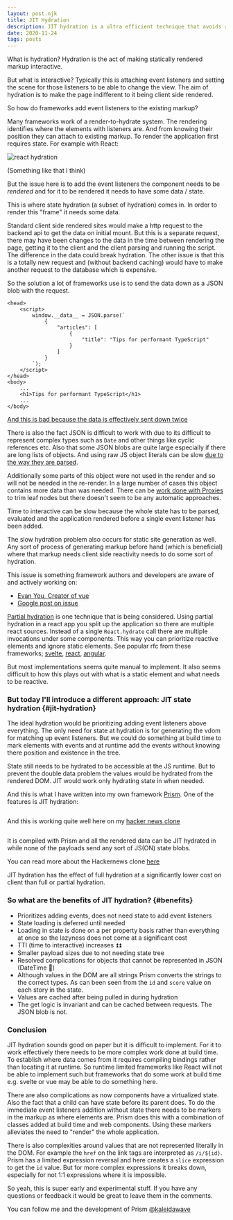 ```yaml
---
layout: post.njk
title: JIT Hydration
description: JIT hydration is a ultra efficient technique that avoids rerenders and duplicated state when building universally rendered sites
date: 2020-11-24
tags: posts
---
```


What is hydration? Hydration is the act of making statically rendered markup interactive.

But what is interactive? Typically this is attaching event listeners and setting the scene for those listeners to be able to change the view. The aim of hydration is to make the page indifferent to it being client side rendered. 

So how do frameworks add event listeners to the existing markup?

Many frameworks work of a render-to-hydrate system. The rendering identifies where the elements with listeners are. And from knowing their position they can attach to existing markup. To render the application first requires state. For example with React:

<img src="https://dev-to-uploads.s3.amazonaws.com/i/okd0z2f1p9eug5od0esc.gif" alt="react hydration">

(Something like that I think)

But the issue here is to add the event listeners the component needs to be *rendered* and for it to be rendered it needs to have some data / state.

This is where state hydration (a subset of hydration) comes in. In order to render this "frame" it needs some data.

Standard client side rendered sites would make a http request to the backend api to get the data on initial mount. But this is a separate request, there may have been changes to the data in the time between rendering the page, getting it to the client and the client parsing and running the script. The difference in the data could break hydration. The other issue is that this is a totally new request and (without backend caching) would have to make another request to the database which is expensive.

So the solution a lot of frameworks use is to send the data down as a JSON blob with the request.

```html/6,15
<head>
    <script>
        window.__data__ = JSON.parse(`
            {
                "articles": [
                    {
                        "title": "Tips for performant TypeScript"
                    }
                ]
            }
        `);
    </script>
</head>
<body>
    ...
    <h1>Tips for performant TypeScript</h1>
    ...
</body>
```

[And this is bad because the data is effectively sent down twice](https://youtu.be/CQaDl9Fu0W0?t=365)

There is also the fact JSON is difficult to work with due to its difficult to represent complex types such as `Date` and other things like cyclic references etc. Also that some JSON blobs are quite large especially if there are long lists of objects. And using raw JS object literals can be slow [due to the way they are parsed](https://www.youtube.com/watch?v=ff4fgQxPaO0). 

Additionally some parts of this object were not used in the render and so will not be needed in the re-render. In a large number of cases this object contains more data than was needed. There can be [work done with Proxies](https://twitter.com/slightlylate/status/1309975133067509760) to trim leaf nodes but there doesn't seem to be any automatic approaches.

Time to interactive can be slow because the whole state has to be parsed, evaluated and the application rendered before a single event listener has been added.

The slow hydration problem also occurs for static site generation as well. Any sort of process of generating markup before hand (which is beneficial) where that markup needs client side reactivity needs to do some sort of hydration.

This issue is something framework authors and developers are aware of and actively working on:

- [Evan You, Creator of vue](https://twitter.com/youyuxi/status/1274834284826763265)
- [Google post on issue](https://developers.google.com/web/updates/2019/02/rendering-on-the-web#rehydration-issues)

[Partial hydration](https://medium.com/@luke_schmuke/how-we-achieved-the-best-web-performance-with-partial-hydration-20fab9c808d5#94ad) is one technique that is being considered. Using partial hydration in a react app you split up the application so there are multiple react sources. Instead of a single `React.hydrate` call there are multiple invocations under some components. This way you can prioritize reactive elements and ignore static elements. See popular rfc from these frameworks; [svelte](https://github.com/sveltejs/svelte/issues/4308), [react](https://github.com/facebook/react/pull/14717), [angular](https://github.com/angular/angular/issues/13446).

But most implementations seems quite manual to implement. It also seems difficult to how this plays out with what is a static element and what needs to be reactive. 

### But today I'll introduce a different approach: JIT state hydration {#jit-hydration}

The ideal hydration would be prioritizing adding event listeners above everything. The only need for state at hydration is for generating the vdom for matching up event listeners. But we could do something at build time to mark elements with events and at runtime add the events without knowing there position and existence in the tree.

State still needs to be hydrated to be accessible at the JS runtime. But to prevent the double data problem the values would be hydrated from the rendered DOM. JIT would work only hydrating state in when needed.

And this is what I have written into my own framework [Prism](https://github.com/kaleidawave/prism). One of the features is JIT hydration:

<img src="https://dev-to-uploads.s3.amazonaws.com/i/tdqgpuufndw3hfke8s6z.gif" alt="">

And this is working quite well here on my [hacker news clone](https://github.com/kaleidawave/hackernews-prism)

<img src="https://dev-to-uploads.s3.amazonaws.com/i/q9hgel93n4ebai7ez42b.gif" alt="">

It is compiled with Prism and all the rendered data can be JIT hydrated in while none of the payloads send any sort of JS(ON) state blobs. 

You can read more about the Hackernews clone [here](/posts/hackernews-clone-prism-rust)

JIT hydration has the effect of full hydration at a significantly lower cost on client than full or partial hydration.

### So what are the benefits of JIT hydration? {#benefits}

- Prioritizes adding events, does not need state to add event listeners
- State loading is deferred until needed
- Loading in state is done on a per property basis rather than everything at once so the lazyness does not come at a significant cost
- TTI (time to interactive) increases ⏫⏫
- Smaller payload sizes due to not needing state tree
- Resolved complications for objects that cannot be represented in JSON (DateTime 👀)
- Although values in the DOM are all strings Prism converts the strings to the correct types. As can been seen from the `id` and `score` value on each story in the state.
- Values are cached after being pulled in during hydration
- The get logic is invariant and can be cached between requests. The JSON blob is not.

### Conclusion

JIT hydration sounds good on paper but it is difficult to implement. For it to work effectively there needs to be more complex work done at build time. To establish where data comes from it requires compiling bindings rather than locating it at runtime. So runtime limited frameworks like React will not be able to implement such but frameworks that do some work at build time e.g. svelte or vue may be able to do something here.

There are also complications as now components have a virtualized state. Also the fact that a child can have state before its parent does. To do the immediate event listeners addition without state there needs to be markers in the markup as where elements are. Prism does this with a combination of classes added at build time and web components. Using these markers alleviates the need to "render" the whole application.

There is also complexities around values that are not represented literally in the DOM. For example the `href` on the link tags are interpreted as `/i/${id}`. Prism has a limited expression reversal and here creates a `slice` expression to get the `id` value. But for more complex expressions it breaks down, especially for not 1:1 expressions where it is impossible.

So yeah, this is super early and experimental stuff. If you have any questions or feedback it would be great to leave them in the comments.

You can follow me and the development of Prism [@kaleidawave](https://twitter.com/kaleidawave)
